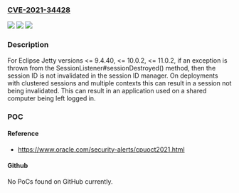 ### [CVE-2021-34428](https://cve.mitre.org/cgi-bin/cvename.cgi?name=CVE-2021-34428)
![](https://img.shields.io/static/v1?label=Product&message=Eclipse%20Jetty&color=blue)
![](https://img.shields.io/static/v1?label=Version&message=%3E%3D%209.0.0%20&color=brighgreen)
![](https://img.shields.io/static/v1?label=Vulnerability&message=CWE-613&color=brighgreen)

### Description

For Eclipse Jetty versions <= 9.4.40, <= 10.0.2, <= 11.0.2, if an exception is thrown from the SessionListener#sessionDestroyed() method, then the session ID is not invalidated in the session ID manager. On deployments with clustered sessions and multiple contexts this can result in a session not being invalidated. This can result in an application used on a shared computer being left logged in.

### POC

#### Reference
- https://www.oracle.com/security-alerts/cpuoct2021.html

#### Github
No PoCs found on GitHub currently.

